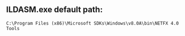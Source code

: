 ## ILDASM.exe default path:
```
C:\Program Files (x86)\Microsoft SDKs\Windows\v8.0A\bin\NETFX 4.0 Tools
```
